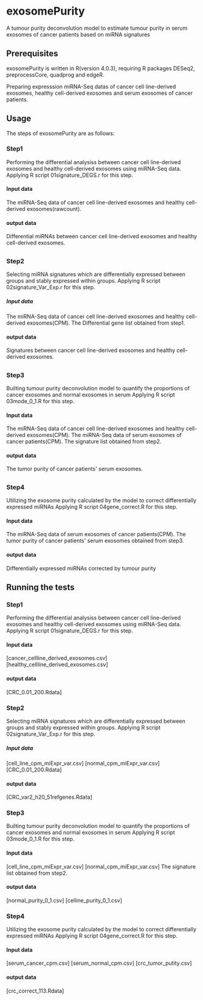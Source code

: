 # exosomePurity
A tumour purity deconvolution model to estimate tumour purity in serum exosomes of cancer patients based on miRNA signatures

## Prerequisites
exosomePurity is written in R(version 4.0.3), requiring R packages DESeq2, preprocessCore, quadprog and edgeR.

Preparing expresssion miRNA-Seq datas of cancer cell line-derived exosomes, healthy cell-derived exosomes and serum exosomes of cancer patients.


## Usage

The steps of exosomePurity are as follows:

### Step1
Performing the differential analysiss between cancer cell line-derived exosomes and healthy cell-derived exosomes using miRNA-Seq data.
Applying R script 01signature_DEGS.r for this step. 
#### Input data
The miRNA-Seq data of cancer cell line-derived exosomes and healthy cell-derived exosomes(rawcount).
#### output data
Differential miRNAs between cancer cell line-derived exosomes and healthy cell-derived exosomes.

##
### Step2
Selecting miRNA signatures which are differentially expressed between groups and stably expressed within groups.
Applying R script 02signature_Var_Exp.r for this step. 
##### Input data
The miRNA-Seq data of cancer cell line-derived exosomes and healthy cell-derived exosomes(CPM).
The Differential gene list obtained from step1.
#### output data
Signatures between cancer cell line-derived exosomes and healthy cell-derived exosomes.

##
### Step3
Builting tumour purity deconvolution model to quantify the proportions of cancer exosomes and normal exosomes in serum
Applying R script 03mode_0_1.R for this step. 
#### Input data
The miRNA-Seq data of cancer cell line-derived exosomes and healthy cell-derived exosomes(CPM).
The miRNA-Seq data of serum exosomes of cancer patients(CPM).
The signature list obtained from step2.
#### output data
The tumor purity of cancer patients' serum exosomes.

##
### Step4
Utilizing the exosome purity calculated by the model to correct differentially expressed miRNAs
Applying R script 04gene_correct.R for this step.
#### Input data
The miRNA-Seq data of serum exosomes of cancer patients(CPM).
The tumor purity of cancer patients' serum exosomes obtained from step3.
#### output data
Differentially expressed miRNAs corrected by tumour purity


## Running the tests

### Step1
Performing the differential analysiss between cancer cell line-derived exosomes and healthy cell-derived exosomes using miRNA-Seq data.
Applying R script 01signature_DEGS.r for this step. 
#### Input data
[cancer_cellline_derived_exosomes.csv]
[healthy_cellline_derived_exosomes.csv]
#### output data
[CRC_0.01_200.Rdata]

###
### Step2
Selecting miRNA signatures which are differentially expressed between groups and stably expressed within groups.
Applying R script 02signature_Var_Exp.r for this step. 
##### Input data
[cell_line_cpm_miExpr_var.csv]
[normal_cpm_miExpr_var.csv]
[CRC_0.01_200.Rdata]
#### output data
[CRC_var2_h20_51refgenes.Rdata]

### Step3
Builting tumour purity deconvolution model to quantify the proportions of cancer exosomes and normal exosomes in serum
Applying R script 03mode_0_1.R for this step. 
#### Input data
[cell_line_cpm_miExpr_var.csv]
[normal_cpm_miExpr_var.csv]
The signature list obtained from step2.
#### output data
[normal_purity_0_1.csv]
[celline_purity_0_1.csv]

### Step4
Utilizing the exosome purity calculated by the model to correct differentially expressed miRNAs
Applying R script 04gene_correct.R for this step.
#### Input data
[serum_cancer_cpm.csv]
[serum_normal_cpm.csv]
[crc_tumor_putity.csv]
#### output data
[crc_correct_113.Rdata]

